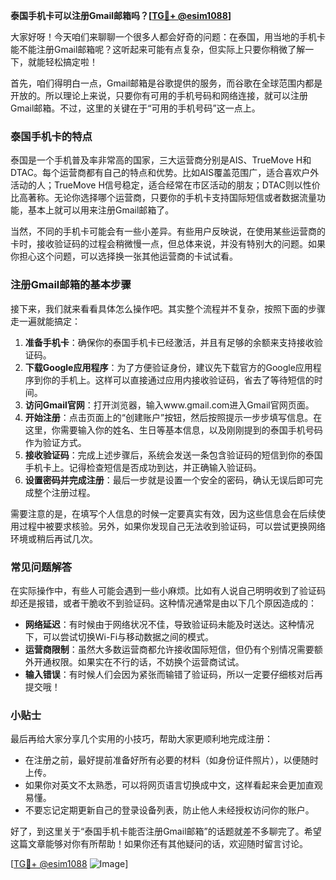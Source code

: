 **泰国手机卡可以注册Gmail邮箱吗？[[TG💪+ @esim1088](https://t.me/s/esim1088)]**

大家好呀！今天咱们来聊聊一个很多人都会好奇的问题：在泰国，用当地的手机卡能不能注册Gmail邮箱呢？这听起来可能有点复杂，但实际上只要你稍微了解一下，就能轻松搞定啦！

首先，咱们得明白一点，Gmail邮箱是谷歌提供的服务，而谷歌在全球范围内都是开放的。所以理论上来说，只要你有可用的手机号码和网络连接，就可以注册Gmail邮箱。不过，这里的关键在于“可用的手机号码”这一点上。

### 泰国手机卡的特点

泰国是一个手机普及率非常高的国家，三大运营商分别是AIS、TrueMove H和DTAC。每个运营商都有自己的特点和优势。比如AIS覆盖范围广，适合喜欢户外活动的人；TrueMove H信号稳定，适合经常在市区活动的朋友；DTAC则以性价比高著称。无论你选择哪个运营商，只要你的手机卡支持国际短信或者数据流量功能，基本上就可以用来注册Gmail邮箱了。

当然，不同的手机卡可能会有一些小差异。有些用户反映说，在使用某些运营商的卡时，接收验证码的过程会稍微慢一点，但总体来说，并没有特别大的问题。如果你担心这个问题，可以选择换一张其他运营商的卡试试看。

### 注册Gmail邮箱的基本步骤

接下来，我们就来看看具体怎么操作吧。其实整个流程并不复杂，按照下面的步骤走一遍就能搞定：

1. **准备手机卡**：确保你的泰国手机卡已经激活，并且有足够的余额来支持接收验证码。
2. **下载Google应用程序**：为了方便验证身份，建议先下载官方的Google应用程序到你的手机上。这样可以直接通过应用内接收验证码，省去了等待短信的时间。
3. **访问Gmail官网**：打开浏览器，输入www.gmail.com进入Gmail官网页面。
4. **开始注册**：点击页面上的“创建账户”按钮，然后按照提示一步步填写信息。在这里，你需要输入你的姓名、生日等基本信息，以及刚刚提到的泰国手机号码作为验证方式。
5. **接收验证码**：完成上述步骤后，系统会发送一条包含验证码的短信到你的泰国手机卡上。记得检查短信是否成功到达，并正确输入验证码。
6. **设置密码并完成注册**：最后一步就是设置一个安全的密码，确认无误后即可完成整个注册过程。

需要注意的是，在填写个人信息的时候一定要真实有效，因为这些信息会在后续使用过程中被要求核验。另外，如果你发现自己无法收到验证码，可以尝试更换网络环境或稍后再试几次。

### 常见问题解答

在实际操作中，有些人可能会遇到一些小麻烦。比如有人说自己明明收到了验证码却还是报错，或者干脆收不到验证码。这种情况通常是由以下几个原因造成的：

- **网络延迟**：有时候由于网络状况不佳，导致验证码未能及时送达。这种情况下，可以尝试切换Wi-Fi与移动数据之间的模式。
- **运营商限制**：虽然大多数运营商都允许接收国际短信，但仍有个别情况需要额外开通权限。如果实在不行的话，不妨换个运营商试试。
- **输入错误**：有时候人们会因为紧张而输错了验证码，所以一定要仔细核对后再提交哦！

### 小贴士

最后再给大家分享几个实用的小技巧，帮助大家更顺利地完成注册：

- 在注册之前，最好提前准备好所有必要的材料（如身份证件照片），以便随时上传。
- 如果你对英文不太熟悉，可以将网页语言切换成中文，这样看起来会更加直观易懂。
- 不要忘记定期更新自己的登录设备列表，防止他人未经授权访问你的账户。

好了，到这里关于“泰国手机卡能否注册Gmail邮箱”的话题就差不多聊完了。希望这篇文章能够对你有所帮助！如果你还有其他疑问的话，欢迎随时留言讨论。

[[TG💪+ @esim1088](https://t.me/s/esim1088) ![Image](https://i.postimg.cc/4NQfJmqS/Snipaste-2025-05-13-00-14-12.png)]